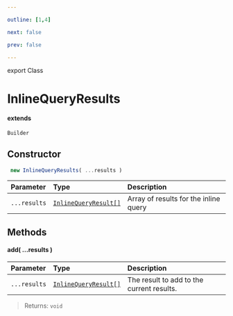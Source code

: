 ```yaml
---

outline: [1,4]

next: false

prev: false

---
```


export Class
# InlineQueryResults
#### extends
 `Builder`

## Constructor
```ts
 new InlineQueryResults( ...results )
 ```
| Parameter | Type | Description |
| :--- | :--- | :--- |
| `...results` | [`InlineQueryResult[]`](../type-aliases/InlineQueryResult.md) | Array of results for the inline query |

## Methods

#### add( ...results )
| Parameter | Type | Description |
| :--- | :--- | :--- |
| `...results` | [`InlineQueryResult[]`](../type-aliases/InlineQueryResult.md) | The result to add to the current results. |
> 
> 
> Returns: `void`
